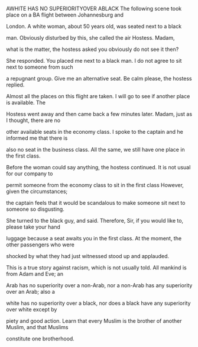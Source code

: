 


AWHITE HAS NO SUPERIORITYOVER ABLACK
The following scene took place on a BA flight between Johannesburg and

London. A white woman, about 50 years old, was seated next to a black

man. Obviously disturbed by this, she called the air Hostess. Madam,

what is the matter, the hostess asked you obviously do not see it then?

She responded. You placed me next to a black man. I do not agree to sit
next to someone from such

a repugnant group. Give me an alternative seat. Be calm please, the
hostess replied.

Almost all the places on this flight are taken. I will go to see if
another place is available. The

Hostess went away and then came back a few minutes later. Madam, just as
I thought, there are no

other available seats in the economy class. I spoke to the captain and
he informed me that there is

also no seat in the business class. All the same, we still have one
place in the first class.

Before the woman could say anything, the hostess continued. It is not
usual for our company to

permit someone from the economy class to sit in the first class However,
given the circumstances;

the captain feels that it would be scandalous to make someone sit next
to someone so disgusting.

She turned to the black guy, and said. Therefore, Sir, if you would like
to, please take your hand

luggage because a seat awaits you in the first class. At the moment, the
other passengers who were

shocked by what they had just witnessed stood up and applauded.

This is a true story against racism, which is not usually told. All
mankind is from Adam and Eve; an

Arab has no superiority over a non-Arab, nor a non-Arab has any
superiority over an Arab; also a

white has no superiority over a black, nor does a black have any
superiority over white except by

piety and good action. Learn that every Muslim is the brother of another
Muslim, and that Muslims

constitute one brotherhood.


